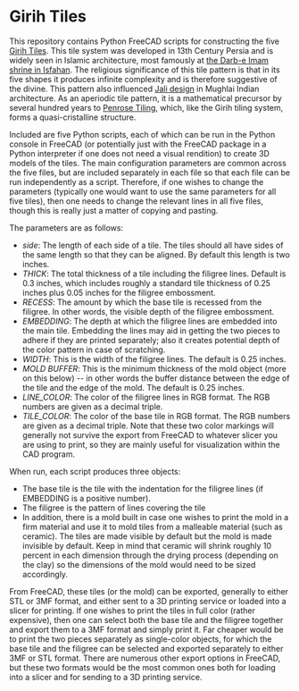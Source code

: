 
# Girih Tiles

This repository contains Python FreeCAD scripts for constructing the five [Girih Tiles](https://en.wikipedia.org/wiki/Girih_tiles).  This tile system was developed in 13th Century Persia and is widely seen in Islamic architecture, most famously at [the Darb-e Imam shrine in Isfahan](https://en.wikipedia.org/wiki/Darb-e_Imam).  The religious significance of this tile pattern is that in its five shapes it produces infinite complexity and is therefore suggestive of the divine.  This pattern also influenced [Jali design](https://en.wikipedia.org/wiki/Jali) in Mughlai Indian architecture. As an aperiodic tile pattern, it is a mathematical precursor by several hundred years to [Penrose Tiling](https://en.wikipedia.org/wiki/Penrose_tiling), which, like the Girih tiling system, forms a quasi-cristalline structure. 

Included are five Python scripts, each of which can be run in the Python console in FreeCAD (or potentially just with the FreeCAD package in a Python interpreter if one does not need a visual rendition) to create 3D models of the tiles.  The main configuration parameters are common across the five files, but are included separately in each file so that each file can be run independently as a script. Therefore, if one wishes to change the parameters (typically one would want to use the same parameters for all five tiles), then one needs to change the relevant lines in all five files, though this is really just a matter of copying and pasting.

The parameters are as follows:
  - *side*: The length of each side of a tile.  The tiles should all have sides of the same length so that they can be aligned.  By default this length is two inches.
  - *THICK*: The total thickness of a tile including the filigree lines. Default is 0.3 inches, which includes roughly a standard tile thickness of 0.25 inches plus 0.05 inches for the filigree embossment.
  - *RECESS*: The amount by which the base tile is recessed from the filigree. In other words, the visible depth of the filigree embossment.
  - *EMBEDDING*: The depth at which the filigree lines are embedded into the main tile.  Embedding the lines may aid in getting the two pieces to adhere if they are printed separately; also it creates potential depth of the color pattern in case of scratching.
  - *WIDTH*: This is the width of the filigree lines.  The default is 0.25 inches.
  - *MOLD BUFFER*: This is the minimum thickness of the mold object (more on this below) -- in other words the buffer distance between the edge of the tile and the edge of the mold.  The default is 0.25 inches.
  - *LINE_COLOR*: The color of the filigree lines in RGB format.  The RGB numbers are given as a decimal triple.
  - *TILE_COLOR*: The color of the base tile in RGB format.  The RGB numbers are given as a decimal triple.  Note that these two color markings will generally not survive the export from FreeCAD to whatever slicer you are using to print, so they are mainly useful for visualization within the CAD program.
  
  When run, each script produces three objects:
   - The base tile is the tile with the indentation for the filigree lines (if EMBEDDING is a positive number).
   - The filigree is the pattern of lines covering the tile
   - In addition, there is a mold built in case one wishes to print the mold in a firm material and use it to mold tiles from a malleable material (such as ceramic). The tiles are made visible by default but the mold is made invisible by default.  Keep in mind that ceramic will shrink roughly 10 percent in each dimension through the drying process (depending on the clay) so the dimensions of the mold would need to be sized accordingly.
   
From FreeCAD, these tiles (or the mold) can be exported, generally to either STL or 3MF format, and either sent to a 3D printing service or loaded into a slicer for printing.  If one wishes to print the tiles in full color (rather expensive), then one can select both the base tile and the filigree together and export them to a 3MF format and simply print it. Far cheaper would be to print the two pieces separately as single-color objects, for which the base tile and the filigree can be selected and exported separately to either 3MF or STL format.  There are numerous other export options in FreeCAD, but these two formats would be the most common ones both for loading into a slicer and for sending to a 3D printing service.
